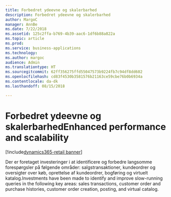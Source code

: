 ```yaml
---
title: Forbedret ydeevne og skalerbarhed
description: Forbedret ydeevne og skalerbarhed
author: MargoC
manager: AnnBe
ms.date: 7/22/2018
ms.assetid: 125c2ffa-b769-4b39-aac6-1df6b88a822a
ms.topic: article
ms.prod: 
ms.service: business-applications
ms.technology: 
ms.author: margoc
audience: Admin
ms.translationtype: HT
ms.sourcegitcommit: 62ff356275ffd55047573b9224fb7c94df8dd602
ms.openlocfilehash: cd83f4530b3581576b21163ce59cbe76b0b6934a
ms.contentlocale: da-dk
ms.lasthandoff: 08/15/2018

---
```

#  <a name="enhanced-performance-and-scalability"></a><span data-ttu-id="72e30-103">Forbedret ydeevne og skalerbarhed</span><span class="sxs-lookup"><span data-stu-id="72e30-103">Enhanced performance and scalability</span></span>

[!include[dynamics365-retail banner](../includes/dynamics365-retail.md)]




<span data-ttu-id="72e30-104">Der er foretaget investeringer i at identificere og forbedre langsomme forespørgsler på følgende områder: salgstransaktioner, kundeordrer og oversigter over køb, oprettelse af kundeordrer, bogføring og virtuelt katalog.</span><span class="sxs-lookup"><span data-stu-id="72e30-104">Investments have been made to identify and improve slow-running queries in the following key areas: sales transactions, customer order and purchase histories, customer order creation, posting, and virtual catalog.</span></span>

